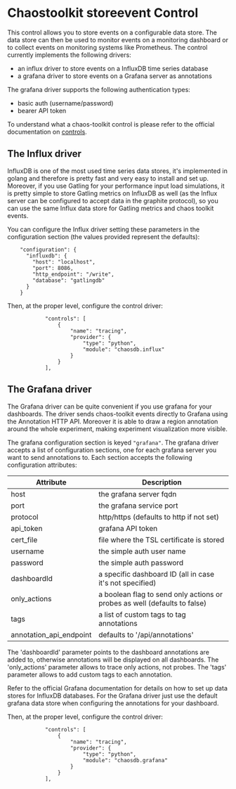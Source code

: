 # Chaostoolkit storeevent Control

This control allows you to store events on a configurable data store.
The data store can then be used to monitor events on a monitoring dashboard 
or to collect events on monitoring systems like Prometheus.
The control currently implements the following drivers:

* an influx driver to store events on a InfluxDB time series database
* a grafana driver to store events on a Grafana server as annotations

The grafana driver supports the following authentication types:
- basic auth (username/password)
- bearer API token

To understand what a chaos-toolkit control is please refer to the official 
documentation on [controls](https://docs.chaostoolkit.org/reference/api/experiment/#controls).

## The Influx driver

InfluxDB is one of the most used time series data stores, it's implemented in
golang and therefore is pretty fast and very easy to install and set up.
Moreover, if you use Gatling for your performance input load simulations, it is
pretty simple to store Gatling metrics on InfluxDB as well (as the Influx server can be
configured to accept data in the graphite protocol), so you can use the 
same Influx data store for Gatling metrics and chaos toolkit events.

You can configure the Influx driver setting these parameters in the
configuration section (the values provided represent the defaults):

```
    "configuration": {
      "influxdb": {
        "host": "localhost",
        "port": 8086,
        "http_endpoint": "/write",
        "database": "gatlingdb"
      }
    }
```

Then, at the proper level, configure the control driver:

```
            "controls": [
                {
                    "name": "tracing",
                    "provider": {
                        "type": "python",
                        "module": "chaosdb.influx"
                    }
                }
            ],
```

## The Grafana driver

The Grafana driver can be quite convenient if you use grafana for your 
dashboards. The driver sends chaos-toolkit events directly to Grafana using
the Annotation HTTP API.
Moreover it is able to draw a region annotation around the whole experiment,
making experiment visualization more visible.

The grafana configuration section is keyed `"grafana"`.
The grafana driver accepts a list of configuration sections, one for each
grafana server you want to send annotations to.
Each section accepts the following configuration attributes:

|Attribute|Description|
|---------|-----------|
|host              | the grafana server fqdn|
|port              | the grafana service port|
|protocol          | http/https (defaults to http if not set)|
|api_token         | grafana API token|
|cert_file         | file where the TSL certificate is stored|
|username          | the simple auth user name|
|password          | the simple auth password|
|dashboardId       | a specific dashboard ID (all in case it's not specified)|
|only_actions      | a boolean flag to send only actions or probes as well (defaults to false)|
|tags              | a list of custom tags to tag annotations|
annotation_api_endpoint| defaults to '/api/annotations'|

The 'dashboardId' parameter points to the dashboard annotations are added to,
otherwise annotations will be displayed on all dashboards.
The 'only_actions' parameter allows to trace only actions, not probes. 
The 'tags' parameter allows to add custom tags to each annotation.

Refer to the official Grafana documentation for details on how to set up data
stores for InfluxDB databases. For the Grafana driver just use the default
grafana data store when configuring the annotations for your dashboard.

Then, at the proper level, configure the control driver:

```
            "controls": [
                {
                    "name": "tracing",
                    "provider": {
                        "type": "python",
                        "module": "chaosdb.grafana"
                    }
                }
            ],
```
